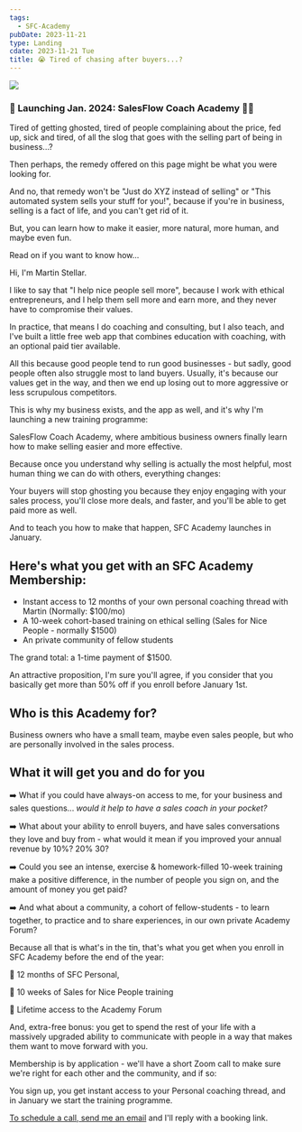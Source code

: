 ```yaml
---
tags:
  - SFC-Academy
pubDate: 2023-11-21
type: Landing
cdate: 2023-11-21 Tue
title: 😭 Tired of chasing after buyers...?
---
```

![](Media/SalesFlowCoach.app_SalesFlowCoach-Academy-now-open_MartinStellar.jpg)



### 🚀 Launching Jan. 2024: SalesFlow Coach Academy 🧑‍🎓

Tired of getting ghosted, tired of people complaining about the price, fed up, sick and tired, of all the slog that goes with the selling part of being in business...?

Then perhaps, the remedy offered on this page might be what you were looking for.

And no, that remedy won't be "Just do XYZ instead of selling" or "This automated system sells your stuff for you!", because if you're in business, selling is a fact of life, and you can't get rid of it. 

But, you can learn how to make it easier, more natural, more human, and maybe even fun. 

Read on if you want to know how...

Hi, I'm Martin Stellar. 

I like to say that "I help nice people sell more", because I work with ethical entrepreneurs, and I help them sell more and earn more, and they never have to compromise their values.

In practice, that means I do coaching and consulting, but I also teach, and I've built a little free web app that combines education with coaching, with an optional paid tier available.

All this because good people tend to run good businesses - but sadly, good people often also struggle most to land buyers. Usually, it's because our values get in the way, and then we end up losing out to more aggressive or less scrupulous competitors.

This is why my business exists, and the app as well, and it's why I'm launching a new training programme:

SalesFlow Coach Academy, where ambitious business owners finally learn how to make selling easier and more effective.

Because once you understand why selling is actually the most helpful, most human thing we can do with others, everything changes:

Your buyers will stop ghosting you because they enjoy engaging with your sales process, you'll close more deals, and faster, and you'll be able to get paid more as well.

And to teach you how to make that happen, SFC Academy launches in January.

## **Here's what you get with an SFC Academy Membership:**

- Instant access to 12 months of your own personal coaching thread with Martin (Normally: $100/mo)
- A 10-week cohort-based training on ethical selling (Sales for Nice People - normally $1500)
- An private community of fellow students

The grand total: a 1-time payment of $1500.

An attractive proposition, I'm sure you'll agree, if you consider that you basically get more than 50% off if you enroll before January 1st.

## Who is this Academy for?
Business owners who have a small team, maybe even sales people, but who are personally involved in the sales process. 

## What it will get you and do for you

➡️ What if you could have always-on access to me, for your business and sales questions... *would it help to have a sales coach in your pocket?*

➡️ What about your ability to enroll buyers, and have sales conversations they love and buy from - what would it mean if you improved your annual revenue by 10%? 20% 30?

➡️ Could you see an intense, exercise & homework-filled 10-week training make a positive difference, in the number of people you sign on, and the amount of money you get paid?

<!--
> Martin's SFNP sales training is fantastic. It transformed how I approach the whole sales process, and it's become so much easier. In the past I used to have tons of coffee meetings with no sales, but these days I sell more, at better rates, and I have a waitlist as well. I fully endorse and recommend his training for anyone serious about improving their sales game.
> ~ Mairi Mickel, Family Business Succession Expert
-->

➡️ And what about a community, a cohort of fellow-students - to learn together, to practice and to share experiences, in our own private Academy Forum?

Because all that is what's in the tin, that's what you get when you enroll in SFC Academy before the end of the year:

🚀 12 months of SFC Personal,

🚀 10 weeks of Sales for Nice People training

🚀 Lifetime access to the Academy Forum

And, extra-free bonus: you get to spend the rest of your life with a massively upgraded ability to communicate with people in a way that makes them want to move forward with you.

Membership is by application - we'll have a short Zoom call to make sure we're right for each other and the community, and if so:

You sign up, you get instant access to your Personal coaching thread, and in January we start the training programme.

[To schedule a call, send me an email](mailto:personal@salesflowcoach.app?subject=SFC-Academy) and I'll reply with a booking link.

